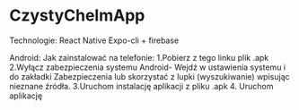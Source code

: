 # CzystyChelmApp

Technologie:
React Native Expo-cli + firebase

Android:
Jak zainstalować na telefonie:
1.Pobierz z tego linku plik .apk
2.Wyłącz zabezpieczenia systemu Android- Wejdź w ustawienia systemu i do 
zakładki Zabezpieczenia lub skorzystać z lupki (wyszukiwanie) wpisując nieznane źródła.
3.Uruchom instalację aplikacji z pliku .apk
4. Uruchom aplikację
